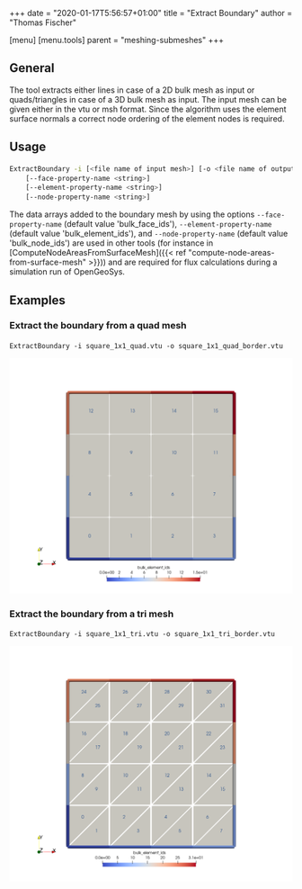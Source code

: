 +++
date = "2020-01-17T5:56:57+01:00"
title = "Extract Boundary"
author = "Thomas Fischer"

[menu]
  [menu.tools]
    parent = "meshing-submeshes"
+++

## General

The tool extracts either lines in case of a 2D bulk mesh as input or
quads/triangles in case of a 3D bulk mesh as input. The input mesh can be given
either in the vtu or msh format. Since the algorithm uses the element surface
normals a correct node ordering of the element nodes is required.

## Usage

```bash
ExtractBoundary -i [<file name of input mesh>] [-o <file name of output mesh>]
    [--face-property-name <string>]
    [--element-property-name <string>]
    [--node-property-name <string>]
```

The data arrays added to the boundary mesh by using the options
`--face-property-name` (default value 'bulk_face_ids'),
`--element-property-name` (default value 'bulk_element_ids'),
and `--node-property-name` (default value 'bulk_node_ids')
are used in other tools (for instance in
[ComputeNodeAreasFromSurfaceMesh]({{< ref "compute-node-areas-from-surface-mesh" >}}))
and are required for flux calculations during a simulation run of OpenGeoSys.

## Examples

### Extract the boundary from a quad mesh

`ExtractBoundary -i square_1x1_quad.vtu -o square_1x1_quad_border.vtu`

![The square mesh consists of 16 cells/elements.](ExtractBoundary_square_1x1_quad_border.png "The square mesh consists of 16 cells/elements. The numbers in the cells are the cell IDs. The generated boundary grid consists of the somewhat thicker and colored line elements.")

### Extract the boundary from a tri mesh

`ExtractBoundary -i square_1x1_tri.vtu -o square_1x1_tri_border.vtu`

![The square mesh consists of 32 triangle shaped cells.](ExtractBoundary_square_1x1_tri_border.png "The square mesh consists of 32 triangle shaped cells. The numbers in the tri are the cell IDs. The generated boundary grid consists of the somewhat thicker and colored line elements.")
